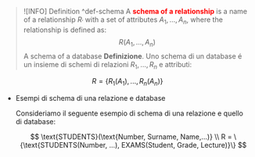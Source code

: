 
> ![INFO] Definition
> ^def-schema
> A <b style="color:red">schema of a relationship</b> is a name of a relationship $R_{\prime}$ with a set of attributes $A_{1}, ..., A_{n}$, where the relationship is defined as: $$ R(A_1, ..., A_n) $$
>A schema of a database
**Definizione**. Uno schema di un database é un insieme di schemi di relazioni $R_1, ..., R_n$ e attributi:

$$ R = \{R_1(A_1), ..., R_n(A_n)\} $$

- Esempi di schema di una relazione e database
    
    Consideriamo il seguente esempio di schema di una relazione e quello di database:
    
    $$ \text{STUDENTS}(\text{Number, Surname, Name,...)} \\ R = \{\text{STUDENTS(Number, ...), EXAMS(Student, Grade, Lecture)}\} $$